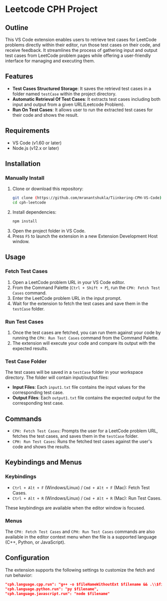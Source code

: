 # Leetcode CPH Project

## Outline

This VS Code extension enables users to retrieve test cases for LeetCode problems directly within their editor, run those test cases on their code, and receive feedback. It streamlines the process of gathering input and output test cases from LeetCode problem pages while offering a user-friendly interface for managing and executing them.

## Features

- **Test Cases Structured Storage**: It saves the retrievd test cases in a folder named `testCase` within the project directory.
- **Automatic Retrieval Of Test Cases**: It extracts test cases including both input and output from a given URL(Leetcode Problem).
- **Run On Test Cases**: It allows user to run the extracted test cases for their code and shows the result.

## Requirements

- VS Code (v1.60 or later)
- Node.js (v12.x or later)

## Installation

### Manually Install

1. Clone or download this repository:
    ```sh
    git clone (https://github.com/mranantshukla/Tiinkering-CPH-VS-Code)
    cd cph-leetcode
    ```
2. Install dependencies:
    ```sh
    npm install
    ```
3. Open the project folder in VS Code.
4. Press `F5` to launch the extension in a new Extension Development Host window.

## Usage

### Fetch Test Cases

1. Open a LeetCode problem URL in your VS Code editor.
2. From the Command Palette (`Ctrl + Shift + P`), run the `CPH: Fetch Test Cases` command.
3. Enter the LeetCode problem URL in the input prompt.
4. Wait for the extension to fetch the test cases and save them in the `testCase` folder.

### Run Test Cases

1. Once the test cases are fetched, you can run them against your code by running the `CPH: Run Test Cases` command from the Command Palette.
2. The extension will execute your code and compare its output with the expected results.

### Test Case Folder

The test cases will be saved in a `testCase` folder in your workspace directory. The folder will contain input/output files:

- **Input Files**: Each `input1.txt` file contains the input values for the corresponding test case.
- **Output Files**: Each `output1.txt` file contains the expected output for the corresponding test case.

## Commands

- `CPH: Fetch Test Cases`: Prompts the user for a LeetCode problem URL, fetches the test cases, and saves them in the `testCase` folder.
- `CPH: Run Test Cases`: Runs the fetched test cases against the user's code and shows the results.

## Keybindings and Menus

### Keybindings

- `Ctrl + Alt + F` (Windows/Linux) / `Cmd + Alt + F` (Mac): Fetch Test Cases.
- `Ctrl + Alt + R` (Windows/Linux) / `Cmd + Alt + R` (Mac): Run Test Cases.

These keybindings are available when the editor window is focused.

### Menus

The `CPH: Fetch Test Cases` and `CPH: Run Test Cases` commands are also available in the editor context menu when the file is a supported language (C++, Python, or JavaScript).


## Configuration

The extension supports the following settings to customize the fetch and run behavior:

```json
"cph.language.cpp.run": "g++ -o $fileNameWithoutExt $filename && .\\$fileNameWithoutExt",
"cph.language.python.run": "py $filename",
"cph.language.javascript.run": "node $filename"
```
